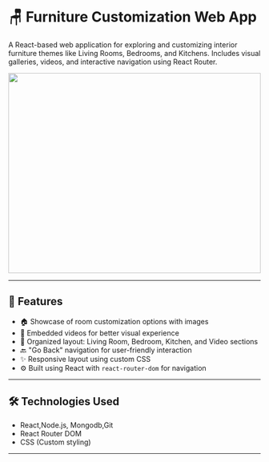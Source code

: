 # 🪑 Furniture Customization Web App

A React-based web application for exploring and customizing interior furniture themes like Living Rooms, Bedrooms, and Kitchens. Includes visual galleries, videos, and interactive navigation using React Router.

<img src ="https://images.unsplash.com/photo-1616486338812-3dadae4b4ace?w=600&auto=format&fit=crop&q=60&ixlib=rb-4.1.0&ixid=M3wxMjA3fDB8MHxzZWFyY2h8MTN8fGZ1cm5pdHVyZXxlbnwwfHwwfHx8MA%3D%3D" width="100%" height="400"></img>

---

## 🚀 Features

- 🏠 Showcase of room customization options with images
- 🎥 Embedded videos for better visual experience
- 📁 Organized layout: Living Room, Bedroom, Kitchen, and Video sections
- 🔙 "Go Back" navigation for user-friendly interaction
- ✨ Responsive layout using custom CSS
- ⚙️ Built using React with `react-router-dom` for navigation

---

## 🛠️ Technologies Used

- React,Node.js, Mongodb,Git
- React Router DOM
- CSS (Custom styling)
  

---




